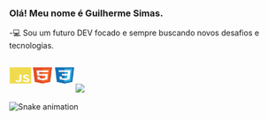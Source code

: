 ### Olá! Meu nome é Guilherme Simas. 

-💻 Sou um futuro DEV focado e sempre buscando novos desafios e tecnologias.

<div align="center">
  <a href="https://github.com/mudinhosimas%22%3E>
  <img height="180em" src="https://github-readme-stats.vercel.app/api?username=mudinhosimas&show_icons=true&theme=dark&include_all_commits=true&count_private=true%22/%3E>
  <img height="180em" src="https://github-readme-stats.vercel.app/api/top-langs/?username=mudinhosimas&layout=compact&langs_count=7&theme=darcula%22/%3E>
</div>

  <div style="display: inline_block"><br>
  <img align="left" alt="mudo-Js" height="30" width="40" src="https://raw.githubusercontent.com/devicons/devicon/master/icons/javascript/javascript-plain.svg">
  <img align="left" alt="mudo-HTML" height="30" width="40" src="https://raw.githubusercontent.com/devicons/devicon/master/icons/html5/html5-original.svg">
  <img align="left" alt="mudo-CSS" height="30" width="40" src="https://raw.githubusercontent.com/devicons/devicon/master/icons/css3/css3-original.svg">
   </div>

  ##

<div>
  <a href="https://www.linkedin.com/in/guilherme-simas-b331811b1/" target="_blank"><img src="https://img.shields.io/badge/LinkedIn-0077B5?style=for-the-badge&logo=linkedin&logoColor=white" target="_blank"></a> 

 ![Snake animation](https://github.com/mudinhosimas/mudinhosimas/blob/output/github-contribution-grid-snake.svg)

